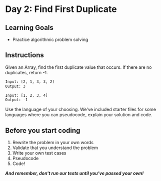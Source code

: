 # Day 2: Find First Duplicate

## Learning Goals

- Practice algorithmic problem solving

## Instructions

Given an Array, find the first duplicate value that occurs. If there are no
duplicates, return -1.

```txt
Input: [2, 1, 3, 3, 2]
Output: 3

Input: [1, 2, 3, 4]
Output: -1
```

Use the language of your choosing. We've included starter files for some
languages where you can pseudocode, explain your solution and code.

## Before you start coding

1. Rewrite the problem in your own words
2. Validate that you understand the problem
3. Write your own test cases
4. Pseudocode
5. Code!

**_And remember, don't run our tests until you've passed your own!_**

